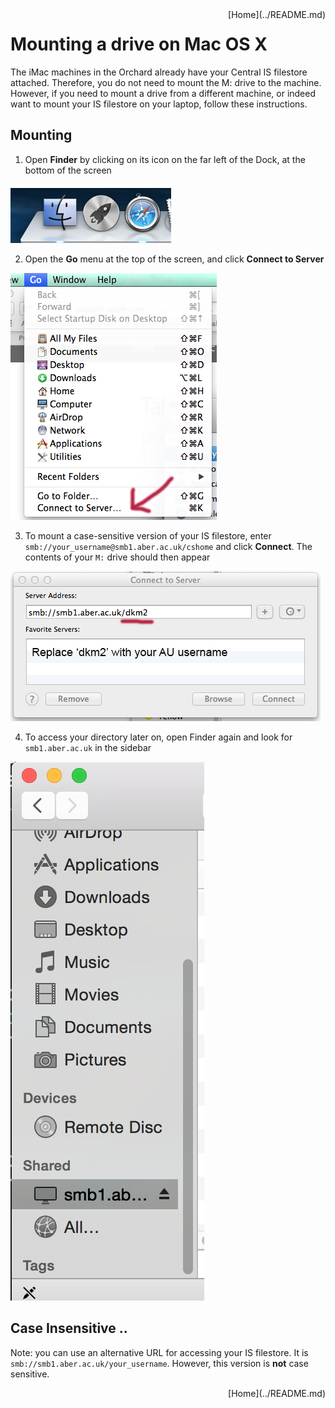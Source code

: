 <div style="float: right;">
[Home](../README.md)
</div>

# Mounting a drive on Mac OS X
The iMac machines in the Orchard already have your Central IS filestore attached. Therefore, you do not need to mount the M: drive to the machine. However, if you need to mount a drive from a different machine, or indeed want to mount your IS filestore on your laptop, follow these instructions. 

## Mounting 
1. Open **Finder** by clicking on its icon on the far left of the
Dock, at the bottom of the screen

  ![Dock](images/mdrive-1.png)
  
2. Open the **Go** menu at the top of the screen, and click **Connect
to Server**

  ![Go Menu Dropdown](images/mdrive-2.png)

3. To mount a case-sensitive version of your IS filestore, enter `smb://your_username@smb1.aber.ac.uk/cshome` and click **Connect**.
The contents of your `M:` drive should then appear

  ![Prompt for mounting a drive](images/mdrive-3.png)

4. To access your directory later on, open Finder again and look for
`smb1.aber.ac.uk` in the sidebar

  ![Finder side menu](images/mdrive-4.png)

## Case Insensitive .. 
Note: you can use an alternative URL for accessing your IS filestore. It is `smb://smb1.aber.ac.uk/your_username`. However, this version is **not** case sensitive. 

<div style="float: right;">
[Home](../README.md)
</div>